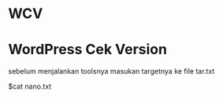 # WCV
# WordPress Cek Version

sebelum menjalankan toolsnya masukan targetnya ke file tar.txt

$cat nano.txt
